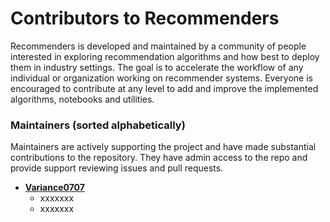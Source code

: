 <h1>Contributors to Recommenders</h1>
Recommenders is developed and maintained by a community of people interested in exploring recommendation algorithms and how best to deploy them in industry settings. The goal is to accelerate the workflow of any individual or organization working on recommender systems. Everyone is encouraged to contribute at any level to add and improve the implemented algorithms, notebooks and utilities.


<h3>Maintainers (sorted alphabetically)</h3>

Maintainers are actively supporting the project and have made substantial contributions to the repository.
They have admin access to the repo and provide support reviewing issues and pull requests.


* **[Variance0707](https://github.com/Variance0707)**
  * xxxxxxx
  * xxxxxxx

